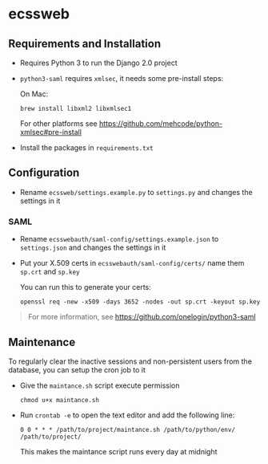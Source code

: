 # ecssweb

## Requirements and Installation

- Requires Python 3 to run the Django 2.0 project

- `python3-saml` requires `xmlsec`, it needs some pre-install steps:

  On Mac:

  ```
  brew install libxml2 libxmlsec1
  ```

  For other platforms see https://github.com/mehcode/python-xmlsec#pre-install

- Install the packages in `requirements.txt`

## Configuration

- Rename `ecssweb/settings.example.py` to `settings.py` and changes the settings in it

### SAML

- Rename `ecsswebauth/saml-config/settings.example.json` to `settings.json` and changes the settings in it

- Put your X.509 certs in `ecsswebauth/saml-config/certs/` name them `sp.crt` and `sp.key`
  
  You can run this to generate your certs:

  ```
  openssl req -new -x509 -days 3652 -nodes -out sp.crt -keyout sp.key
  ```

> For more information, see https://github.com/onelogin/python3-saml

## Maintenance

To regularly clear the inactive sessions and non-persistent users from the database, you can setup the cron job to it

- Give the `maintance.sh` script execute permission

  ```
  chmod u+x maintance.sh
  ```

- Run `crontab -e` to open the text editor and add the following line:

  ```
  0 0 * * * /path/to/project/maintance.sh /path/to/python/env/ /path/to/project/
  ```

  This makes the maintance script runs every day at midnight
